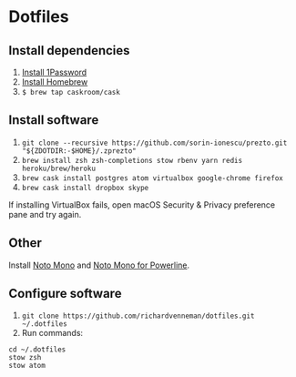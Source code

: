 # Dotfiles

## Install dependencies

1. [Install 1Password](https://1password.com)
2. [Install Homebrew](https://brew.sh)
3. `$ brew tap caskroom/cask`

## Install software

1. `git clone --recursive https://github.com/sorin-ionescu/prezto.git "${ZDOTDIR:-$HOME}/.zprezto"`
2. `brew install zsh zsh-completions stow rbenv yarn redis heroku/brew/heroku`
3. `brew cask install postgres atom virtualbox google-chrome firefox`
4. `brew cask install dropbox skype`

If installing VirtualBox fails, open macOS Security & Privacy preference pane and try again.

## Other

Install [Noto Mono](https://www.google.com/get/noto/) and [Noto Mono for Powerline](https://github.com/powerline/fonts/tree/master/NotoMono).

## Configure software

1. `git clone https://github.com/richardvenneman/dotfiles.git ~/.dotfiles`
2. Run commands:

```shell
cd ~/.dotfiles
stow zsh
stow atom
```
